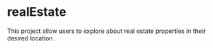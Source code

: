 # realEstate
This project allow users to explore about real estate properties in their desired location.
